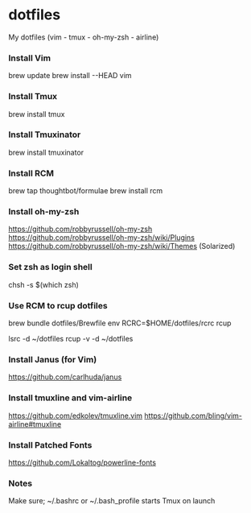 dotfiles
========

My dotfiles (vim - tmux - oh-my-zsh - airline)

### Install Vim
brew update
brew install --HEAD vim

### Install Tmux
brew install tmux

### Install Tmuxinator
brew install tmuxinator

### Install RCM
brew tap thoughtbot/formulae
brew install rcm

### Install oh-my-zsh
https://github.com/robbyrussell/oh-my-zsh
https://github.com/robbyrussell/oh-my-zsh/wiki/Plugins
https://github.com/robbyrussell/oh-my-zsh/wiki/Themes (Solarized)

### Set zsh as login shell
chsh -s $(which zsh)

### Use RCM to rcup dotfiles
brew bundle dotfiles/Brewfile
env RCRC=$HOME/dotfiles/rcrc rcup

lsrc -d ~/dotfiles
rcup -v -d ~/dotfiles

### Install Janus (for Vim)
https://github.com/carlhuda/janus

### Install tmuxline and vim-airline
https://github.com/edkolev/tmuxline.vim
https://github.com/bling/vim-airline#tmuxline

### Install Patched Fonts
https://github.com/Lokaltog/powerline-fonts

### Notes
Make sure; ~/.bashrc or ~/.bash_profile
starts Tmux on launch